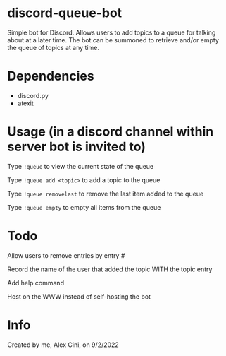 # discord-queue-bot

Simple bot for Discord. Allows users to add topics to a queue for talking about at a later time. The bot can be summoned to retrieve and/or empty the queue of topics at any time.

# Dependencies

- discord.py
- atexit

# Usage (in a discord channel within server bot is invited to)

Type `!queue` to view the current state of the queue

Type `!queue add <topic>` to add a topic to the queue

Type `!queue removelast` to remove the last item added to the queue

Type `!queue empty` to empty all items from the queue

# Todo

Allow users to remove entries by entry #

Record the name of the user that added the topic WITH the topic entry

Add help command

Host on the WWW instead of self-hosting the bot


# Info

Created by me, Alex Cini, on 9/2/2022
